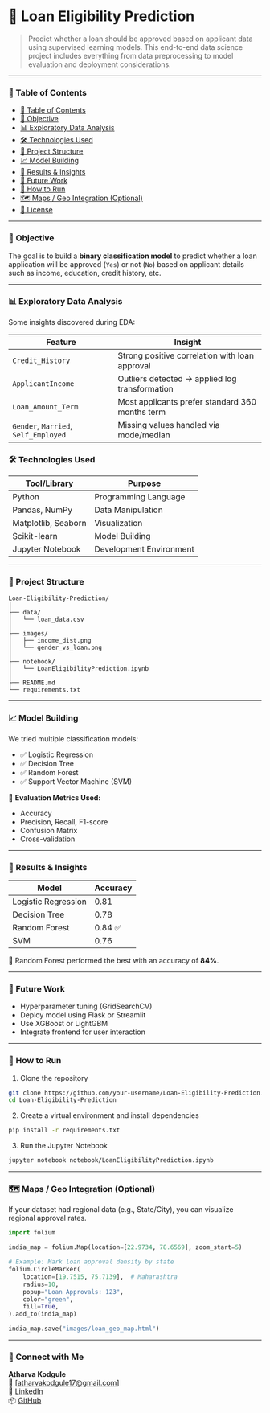 # 📂 Loan Eligibility Prediction

> Predict whether a loan should be approved based on applicant data using supervised learning models. This end-to-end data science project includes everything from data preprocessing to model evaluation and deployment considerations.

---

### 📌 Table of Contents

- [📌 Table of Contents](#-table-of-contents)
- [🎯 Objective](#-objective)
- [📊 Exploratory Data Analysis](#-exploratory-data-analysis)
- [🛠️ Technologies Used](#️-technologies-used)
- [📁 Project Structure](#-project-structure)
- [📈 Model Building](#-model-building)
- [📍 Results & Insights](#-results--insights)
- [📌 Future Work](#-future-work)
- [🚀 How to Run](#-how-to-run)
- [🗺️ Maps / Geo Integration (Optional)](#️-maps--geo-integration-optional)
- [📝 License](#-license)

---

### 🎯 Objective

The goal is to build a **binary classification model** to predict whether a loan application will be approved (`Yes`) or not (`No`) based on applicant details such as income, education, credit history, etc.

---

### 📊 Exploratory Data Analysis

Some insights discovered during EDA:

| Feature            | Insight                                                 |
|--------------------|----------------------------------------------------------|
| `Credit_History`   | Strong positive correlation with loan approval           |
| `ApplicantIncome`  | Outliers detected → applied log transformation           |
| `Loan_Amount_Term` | Most applicants prefer standard 360 months term          |
| `Gender`, `Married`, `Self_Employed` | Missing values handled via mode/median |



### 🛠️ Technologies Used

| Tool/Library        | Purpose                     |
|---------------------|-----------------------------|
| Python              | Programming Language        |
| Pandas, NumPy       | Data Manipulation           |
| Matplotlib, Seaborn | Visualization               |
| Scikit-learn        | Model Building              |
| Jupyter Notebook    | Development Environment     |

---

### 📁 Project Structure

```
Loan-Eligibility-Prediction/
│
├── data/
│   └── loan_data.csv
│
├── images/
│   ├── income_dist.png
│   └── gender_vs_loan.png
│
├── notebook/
│   └── LoanEligibilityPrediction.ipynb
│
├── README.md
└── requirements.txt
```

---

### 📈 Model Building

We tried multiple classification models:

- ✅ Logistic Regression
- ✅ Decision Tree
- ✅ Random Forest
- ✅ Support Vector Machine (SVM)

📌 **Evaluation Metrics Used:**

- Accuracy
- Precision, Recall, F1-score
- Confusion Matrix
- Cross-validation

---

### 📍 Results & Insights

| Model               | Accuracy |
|---------------------|----------|
| Logistic Regression | 0.81     |
| Decision Tree       | 0.78     |
| Random Forest       | 0.84 ✅ |
| SVM                 | 0.76     |

📌 Random Forest performed the best with an accuracy of **84%**.

---

### 📌 Future Work

- Hyperparameter tuning (GridSearchCV)
- Deploy model using Flask or Streamlit
- Use XGBoost or LightGBM
- Integrate frontend for user interaction

---

### 🚀 How to Run

1. Clone the repository

```bash
git clone https://github.com/your-username/Loan-Eligibility-Prediction.git
cd Loan-Eligibility-Prediction
```

2. Create a virtual environment and install dependencies

```bash
pip install -r requirements.txt
```

3. Run the Jupyter Notebook

```bash
jupyter notebook notebook/LoanEligibilityPrediction.ipynb
```

---

### 🗺️ Maps / Geo Integration (Optional)

If your dataset had regional data (e.g., State/City), you can visualize regional approval rates.

```python
import folium

india_map = folium.Map(location=[22.9734, 78.6569], zoom_start=5)

# Example: Mark loan approval density by state
folium.CircleMarker(
    location=[19.7515, 75.7139],  # Maharashtra
    radius=10,
    popup="Loan Approvals: 123",
    color="green",
    fill=True,
).add_to(india_map)

india_map.save("images/loan_geo_map.html")
```

---



### 🌟 Connect with Me

**Atharva Kodgule**  
📧 [atharvakodgule17@gmail.com]  
🔗 [LinkedIn](https://linkedin.com/in/atharva-kodgule)  
📦 [GitHub](https://github.com/atharvakodgule)
